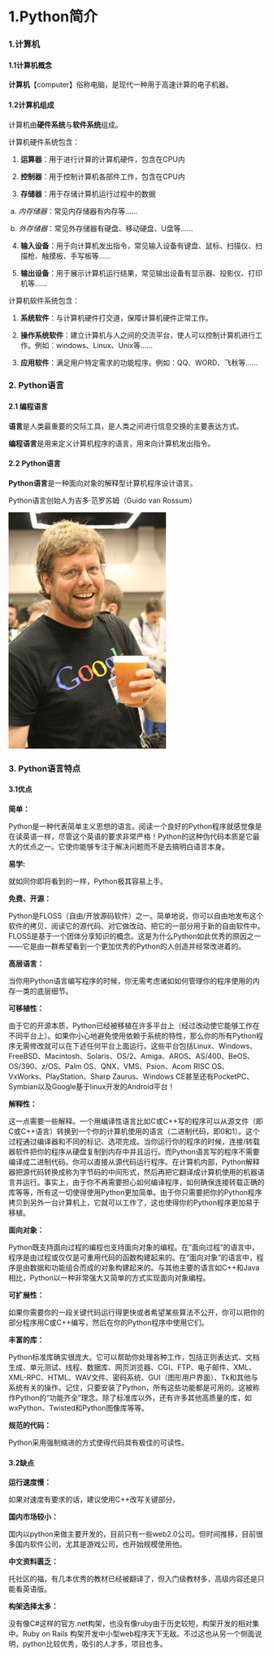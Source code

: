 # 1.Python简介

### **1.计算机**

#### **1.1计算机概念**

**计算机**【computer】俗称电脑，是现代一种用于高速计算的电子机器。

#### **1.2计算机组成**

计算机由**硬件系统**与**软件系统**组成。

计算机硬件系统包含：

1. **运算器**：用于进行计算的计算机硬件，包含在CPU内

2. **控制器**：用于控制计算机各部件工作，包含在CPU内

3. **存储器**：用于存储计算机运行过程中的数据

​	    a. *内存储器*：常见内存储器有内存等……

​        b.  *外存储器*：常见外存储器有硬盘、移动硬盘、U盘等……

4. **输入设备**：用于向计算机发出指令，常见输入设备有键盘、鼠标、扫描仪、扫描枪、触摸板、手写板等……

5. **输出设备**：用于展示计算机运行结果，常见输出设备有显示器、投影仪、打印机等……

计算机软件系统包含：

1. **系统软件**：与计算机硬件打交道，保障计算机硬件正常工作。

2. **操作系统软件**：建立计算机与人之间的交流平台，使人可以控制计算机进行工作。例如：windows、Linux、Unix等……

3. **应用软件**：满足用户特定需求的功能程序。例如：QQ、WORD、飞秋等……

### **2. Python语言**

#### **2.1 编程语言**

​	**语言**是人类最重要的交际工具，是人类之间进行信息交换的主要表达方式。

​	**编程语言**是用来定义计算机程序的语言，用来向计算机发出指令。

#### **2.2 Python语言**

​	**Python语言**是一种面向对象的解释型计算机程序设计语言。

Python语言创始人为吉多·范罗苏姆（Guido van Rossum）

![1](picture/1.png)

### **3. Python语言特点**

#### **3.1优点**

**简单：**

Python是一种代表简单主义思想的语言。阅读一个良好的Python程序就感觉像是在读英语一样，尽管这个英语的要求非常严格！Python的这种伪代码本质是它最大的优点之一。它使你能够专注于解决问题而不是去搞明白语言本身。

**易学:**

就如同你即将看到的一样，Python极其容易上手。

**免费、开源：**

Python是FLOSS（自由/开放源码软件）之一。简单地说，你可以自由地发布这个软件的拷贝、阅读它的源代码、对它做改动、把它的一部分用于新的自由软件中。FLOSS是基于一个团体分享知识的概念。这是为什么Python如此优秀的原因之一——它是由一群希望看到一个更加优秀的Python的人创造并经常改进着的。

**高层语言：**

当你用Python语言编写程序的时候，你无需考虑诸如如何管理你的程序使用的内存一类的底层细节。

**可移植性：**

由于它的开源本质，Python已经被移植在许多平台上（经过改动使它能够工作在不同平台上）。如果你小心地避免使用依赖于系统的特性，那么你的所有Python程序无需修改就可以在下述任何平台上面运行。这些平台包括Linux、Windows、FreeBSD、Macintosh、Solaris、OS/2、Amiga、AROS、AS/400、BeOS、OS/390、z/OS、Palm OS、QNX、VMS、Psion、Acom RISC OS、VxWorks、PlayStation、Sharp Zaurus、Windows CE甚至还有PocketPC、Symbian以及Google基于linux开发的Android平台！

**解释性：**

这一点需要一些解释。一个用编译性语言比如C或C++写的程序可以从源文件（即C或C++语言）转换到一个你的计算机使用的语言（二进制代码，即0和1）。这个过程通过编译器和不同的标记、选项完成。当你运行你的程序的时候，连接/转载器软件把你的程序从硬盘复制到内存中并且运行。而Python语言写的程序不需要编译成二进制代码。你可以直接从源代码运行程序。在计算机内部，Python解释器把源代码转换成称为字节码的中间形式，然后再把它翻译成计算机使用的机器语言并运行。事实上，由于你不再需要担心如何编译程序，如何确保连接转载正确的库等等，所有这一切使得使用Python更加简单。由于你只需要把你的Python程序拷贝到另外一台计算机上，它就可以工作了，这也使得你的Python程序更加易于移植。

**面向对象：**

Python既支持面向过程的编程也支持面向对象的编程。在“面向过程”的语言中，程序是由过程或仅仅是可重用代码的函数构建起来的。在“面向对象”的语言中，程序是由数据和功能组合而成的对象构建起来的。与其他主要的语言如C++和Java相比，Python以一种非常强大又简单的方式实现面向对象编程。

**可扩展性：**

如果你需要你的一段关键代码运行得更快或者希望某些算法不公开，你可以把你的部分程序用C或C++编写，然后在你的Python程序中使用它们。

**丰富的库：**

Python标准库确实很庞大。它可以帮助你处理各种工作，包括正则表达式、文档生成、单元测试、线程、数据库、网页浏览器、CGI、FTP、电子邮件、XML、XML-RPC、HTML、WAV文件、密码系统、GUI（图形用户界面）、Tk和其他与系统有关的操作。记住，只要安装了Python，所有这些功能都是可用的。这被称作Python的“功能齐全”理念。除了标准库以外，还有许多其他高质量的库，如wxPython、Twisted和Python图像库等等。

**规范的代码：**

Python采用强制缩进的方式使得代码具有极佳的可读性。

#### **3.2缺点**

**运行速度慢：**

如果对速度有要求的话，建议使用C++改写关键部分。

**国内市场较小：**

国内以python来做主要开发的，目前只有一些web2.0公司。但时间推移，目前很多国内软件公司，尤其是游戏公司，也开始规模使用他。

**中文资料匮乏：**

托社区的福，有几本优秀的教材已经被翻译了，但入门级教材多，高级内容还是只能看英语版。

**构架选择太多：**

没有像C#这样的官方.net构架，也没有像ruby由于历史较短，构架开发的相对集中。Ruby on Rails 构架开发中小型web程序天下无敌。不过这也从另一个侧面说明，python比较优秀，吸引的人才多，项目也多。

